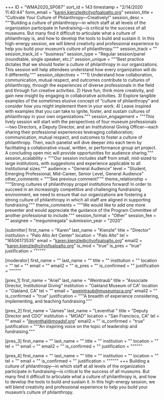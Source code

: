 +++
ID = "WMA2020_SP087"
sort_id = 143
timestamp = "2/14/2020 11:40:44"
form_email = "karen.kienzle@cityofpaloalto.org"
session_title = "Cultivate Your Culture of Philanthropy—Creatively!"
session_desc = """Building a culture of philanthropy—in which staff at all levels of the organization participate in fundraising—is critical to the success of all museums. But many find it difficult to articulate what a culture of philanthropy is, and how to develop the tools to build and sustain it. In this high-energy session, we will blend creativity and professional experience to help you build your museum’s culture of philanthropy."""
session_track = ""
session_track_id = "business"
session_type = "Regular session/panel (roundtable, single speaker, etc.)"
session_unique = """Best practice dictates that we should foster a culture of philanthropy in our organizations. This session will help attendees understand how every organization will do it differently."""
session_objectives = """1) Understand how collaboration, communication, mutual respect, and outcomes contribute to cultures of philanthropy, through the experiences of diverse professionals in the field and through fun creative activities.  2) Have fun, think more creativity, and gain new insight by engaging in collaborative activities.  3) Explore tangible examples of the sometimes elusive concept of “culture of philanthropy” and consider how you might implement them in your work. 4) Leave inspired with examples that you can take to ignite, foster, and sustain cultures of philanthropy in your own organizations."""
session_engagement = """This lively session will start with the perspectives of four museum professionals—two Directors, a Deputy Director, and an Institutional Giving Officer—each sharing their professional experiences leveraging collaboration; communication, mutual respect, and outcomes to foster a culture of philanthropy. Then, each panelist will dive deeper into each term by facilitating a collaborative visual, written, or performance group art project. A concluding open mic will provide opportunities for audience sharing."""
session_scalability = """Our session includes staff from small, mid-sized to large institutions, with suggestions and experience applicable to all institutional sizes."""
audience = "General Audience"
level = "Student, Emerging Professional, Mid-Career, Senior Level, General Audience"
other_comments = """See previous comment!"""
theme_relationship = """Strong cultures of philanthropy propel institutions forward! In order to succeed in an increasingly competitive and challenging fundraising environment, we need to ensure that our organizations are fostering a strong culture of philanthropy in which all staff are aligned in supporting fundraising."""
theme_comments = """We would like to add one more presenter and would appreciate the guidance of the Program Committee of another professional to include."""
session_format = "Other"
session_fee = ""
assignee = "meguminegata"
submission_year = "2020"

[submitter]
first_name = "Karen"
last_name = "Kienzle"
title = "Director"
institution = "Palo Alto Art Center"
location = "Palo Alto"
tel = "16506173535"
email = "karen.kienzle@cityofpaloalto.org"
email2 = "karen.kienzle@cityofpaloalto.org"
is_mod = "true"
is_pres = "true"
justification = """"""

[moderator]
first_name = ""
last_name = ""
title = ""
institution = ""
location = ""
tel = ""
email = ""
email2 = ""
is_pres = ""
is_confirmed = ""
justification = """"""

[pres_1]
first_name = "Ariel"
last_name = "Weintraub"
title = "Associate Director, Institutional Giving"
institution = "Oakland Museum of CA"
location = "Oakland, CA"
tel = ""
email = "aweintraub@museumsca.org"
email2 = ""
is_confirmed = "true"
justification = """A breadth of experience considering, implementing, and teaching fundraising."""

[pres_2]
first_name = "James"
last_name = "Leventhal "
title = "Deputy Director and CDO"
institution = "MOAD"
location = "San Francisco, CA"
tel = ""
email = "jleventhal@moadsf.org"
email2 = ""
is_confirmed = "true"
justification = """An inspiring voice on the topic of leadership and fundraising."""

[pres_3]
first_name = ""
last_name = ""
title = ""
institution = ""
location = ""
tel = ""
email = ""
email2 = ""
is_confirmed = ""
justification = """"""

[pres_4]
first_name = ""
last_name = ""
title = ""
institution = ""
location = ""
tel = ""
email = ""
is_confirmed = ""
justification = """"""
+++
Building a culture of philanthropy—in which staff at all levels of the organization participate in fundraising—is critical to the success of all museums. But many find it difficult to articulate what a culture of philanthropy is, and how to develop the tools to build and sustain it. In this high-energy session, we will blend creativity and professional experience to help you build your museum’s culture of philanthropy.